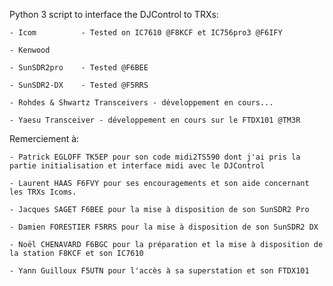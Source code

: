 Python 3 script to interface the DJControl to TRXs:


	- Icom			- Tested on IC7610 @F8KCF et IC756pro3 @F6IFY
	
	- Kenwood
	
	- SunSDR2pro	- Tested @F6BEE
	
	- SunSDR2-DX	- Tested @F5RRS
	
	- Rohdes & Shwartz Transceivers - développement en cours...

	- Yaesu Transceiver - développement en cours sur le FTDX101 @TM3R

Remerciement à:

	- Patrick EGLOFF TK5EP pour son code midi2TS590 dont j'ai pris la partie initialisation et interface midi avec le DJControl

	- Laurent HAAS F6FVY pour ses encouragements et son aide concernant les TRXs Icoms.

	- Jacques SAGET F6BEE pour la mise à disposition de son SunSDR2 Pro

	- Damien FORESTIER F5RRS pour la mise à disposition de son SunSDR2 DX

	- Noël CHENAVARD F6BGC pour la préparation et la mise à disposition de la station F8KCF et son IC7610

	- Yann Guilloux F5UTN pour l'accès à sa superstation et son FTDX101


 



